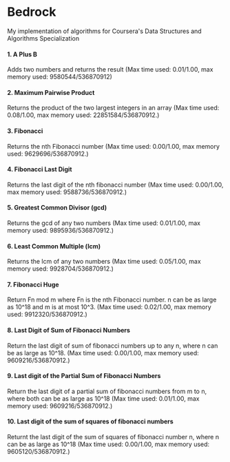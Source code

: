 # Bedrock
My implementation of algorithms for Coursera's Data Structures and Algorithms Specialization

#### 1. A Plus B 
Adds two numbers and returns the result (Max time used: 0.01/1.00, max memory used: 9580544/536870912)

#### 2. Maximum Pairwise Product 
Returns the product of the two largest integers in an array (Max time used: 0.08/1.00, max memory used: 22851584/536870912.)

#### 3. Fibonacci
Returns the nth Fibonacci number (Max time used: 0.00/1.00, max memory used: 9629696/536870912.)

#### 4. Fibonacci Last Digit
Returns the last digit of the nth fibonacci number (Max time used: 0.00/1.00, max memory used: 9588736/536870912.)

#### 5. Greatest Common Divisor (gcd)
Returns the gcd of any two numbers (Max time used: 0.01/1.00, max memory used: 9895936/536870912.)

#### 6. Least Common Multiple (lcm)
Returns the lcm of any two numbers (Max time used: 0.05/1.00, max memory used: 9928704/536870912.)

#### 7. Fibonacci Huge
Return Fn mod m where Fn is the nth Fibonacci number. n can be as large as 10^18 and m is at most 10^3. (Max time used: 0.02/1.00, max memory used: 9912320/536870912.)

#### 8. Last Digit of Sum of Fibonacci Numbers
Return the last digit of sum of fibonacci numbers up to any n, where n can be as large as 10^18. (Max time used: 0.00/1.00, max memory used: 9609216/536870912.)

#### 9. Last digit of the Partial Sum of Fibonacci Numbers
Return the last digit of a partial sum of fibonacci numbers from m to n, where both can be as large as 10^18 (Max time used: 0.01/1.00, max memory used: 9609216/536870912.)

#### 10. Last digit of the sum of squares of fibonacci numbers
Returnt the last digit of the sum of squares of fibonacci number n, where n can be as large as 10^18 (Max time used: 0.00/1.00, max memory used: 9605120/536870912.)
